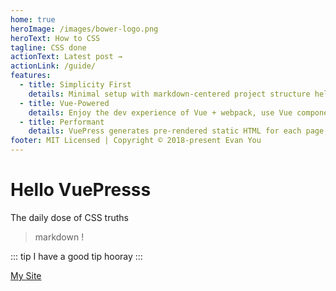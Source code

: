 ```yaml
---
home: true
heroImage: /images/bower-logo.png
heroText: How to CSS
tagline: CSS done
actionText: Latest post →
actionLink: /guide/
features:
  - title: Simplicity First
    details: Minimal setup with markdown-centered project structure helps you focus on writing.
  - title: Vue-Powered
    details: Enjoy the dev experience of Vue + webpack, use Vue components in markdown, and develop custom themes with Vue.
  - title: Performant
    details: VuePress generates pre-rendered static HTML for each page, and runs as an SPA once a page is loaded.
footer: MIT Licensed | Copyright © 2018-present Evan You
---
```


# Hello VuePresss

The daily dose of CSS truths

> markdown !

::: tip I have a good tip
hooray
:::

[My Site](http://michaelmanzano.com)
